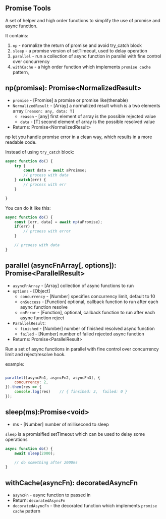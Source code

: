 ## Promise Tools
A set of helper and high order functions to simplify the use of promise and async function.

It contains:
1. `np` - normalize the return of promise and avoid try_catch block
2. `sleep` - a promise version of setTimeout, used to delay operation
3. `parallel` - run a collection of async function in parallel with fine
 control over concurrency
4. `withCache` - a high order function which implements `promise cache` pattern, 


## np(promise): Promise&lt;NormalizedResult&gt;
* `promise` - [Promise] a promise or promise like(thenable)
* `NormalizedResult` - [Array] a normalized result which is a two elements array `[reason: any, data: T]`
    * `reason` - [any] first element of array is the possible rejected value
    * `data` - [T] second element of array is the possible resolved value
* Returns: Promise&lt;NormalizedResult&gt;

np let you handle promise error in a clean way, which results in a more readable code.

Instead of using `try_catch` block: 
```javascript
async function do() {
    try {
        const data = await aProimse;
        // process with data
    } catch(err) {
        // process with err
    }

}
```

You can do it like this:
```javascript
async function do() {
    const [err, data] = await np(aPromise);
    if(err) {
        // prcoess with error
    } 

    // prcoess with data
}
```


## parallel (asyncFnArray[, options]): Promise&lt;ParallelResult&gt;
* `asyncFnArray` - [Array] collection of async functions to run
* `options` - [Object]
    * `concurrency` - [Number] specifies concurrency limit, default to 10
    * `onSuccess` - [Function] optional, callback function to run after each async function resolve
    * `onError` - [Function], optional, callback function to run after each async function reject
* `ParallelResult`:
    * `finished` - [Number] number of finished resolved async function
    * `failed` - [Number] number of failed rejected async function
* Returns: Promise&lt;ParallelResult&gt;

Run a set of async functions in parallel with fine control over concurrency limit and reject/resolve hook.

example:
```javascript

parallel([asyncFn1, asyncFn2, asyncFn3], {
    concurrency: 2,
}).then(res => {
    console.log(res)    // { finsihed: 3,  failed: 0 }
});

```

## sleep(ms):Promise&lt;void&gt;
* ms - [Number] number of millisecond to sleep

`sleep` is a promisified setTimeout which can be used to delay some operations

```javascript
async function do() {
    await sleep(2000);

    // do something after 2000ms
}
```

## withCache(asyncFn): decoratedAsyncFn
* `asyncFn` - async function to passed in
* Return: `decoratedAsyncFn`
* `decoratedAsyncFn` - the decorated function which implements `promise cache` pattern